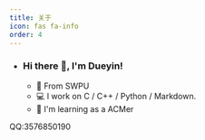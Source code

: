 ```yaml
---
title: 关于
icon: fas fa-info
order: 4
---
```

- ### Hi there 👋, I'm Dueyin!

  - 🏫  From SWPU
  - 💻  I work on C / C++ / Python / Markdown.
  - 🧠  I'm learning as a ACMer

QQ:3576850190

